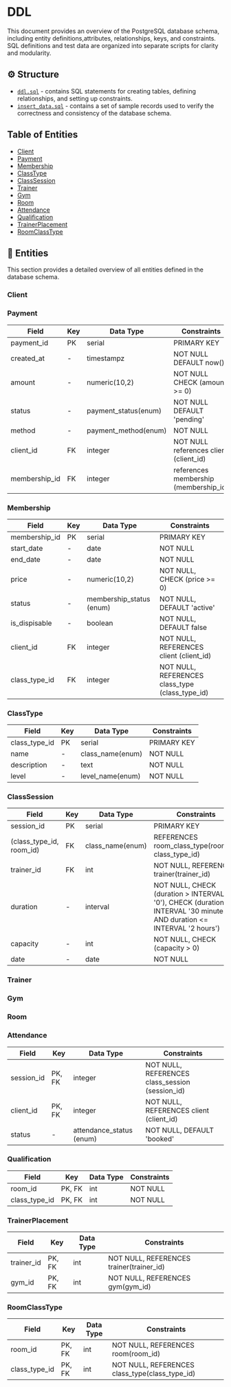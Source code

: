 # DDL
This document provides an overview of the PostgreSQL database schema, including entity definitions,attributes, relationships, keys, and constraints. SQL definitions and test data are organized into separate scripts for clarity and modularity.

## ⚙️ Structure

- [`ddl.sql`](/sql/ddl.sql) - contains SQL statements for creating tables, defining relationships, and setting up constraints.
- [`insert_data.sql`](/sql/test_data.sql) - contains a set of sample records used to verify the correctness and consistency of the database schema.

## Table of Entities
- [Client](#-client)
- [Payment](#-payment)
- [Membership](#-membership)
- [ClassType](#-classtype)
- [ClassSession](#-classession)
- [Trainer](#-trainer)
- [Gym](#-gym)
- [Room](#-room)
- [Attendance](#-attendance)
- [Qualification](#-qualification)
- [TrainerPlacement](#-trainerplacement)
- [RoomClassType](#-roomclasstype)

## 🧩 Entities
This section provides a detailed overview of all entities defined in the database schema.

### Client
### Payment
| Field         | Key | Data Type        | Constraints |
|---------------|-----|------------------|-------------|
| payment_id    | PK  | serial           | PRIMARY KEY |
| created_at    | -   | timestampz       | NOT NULL DEFAULT now()  |
| amount        | -   | numeric(10,2)    |  NOT NULL CHECK (amount >= 0)  |
| status        | -   | payment_status(enum) | NOT NULL DEFAULT 'pending'   |
| method        | -   | payment_method(enum)      | NOT NULL  |
| client_id     | FK  | integer          |  NOT NULL references client (client_id) |
| membership_id | FK | integer          | references membership (membership_id)   |
### Membership
| Field         | Key | Data Type        | Constraints |
|---------------|-----|------------------|-------------|
| membership_id | PK  | serial           | PRIMARY KEY |
| start_date    | -   | date             | NOT NULL  |
| end_date      | -   | date             | NOT NULL |
| price         | -   | numeric(10,2)    | NOT NULL, CHECK (price >= 0)   |
| status        | -   | membership_status (enum) | NOT NULL, DEFAULT 'active' |
| is_dispisable | -   | boolean          | NOT NULL, DEFAULT false |
| client_id     | FK  | integer          | NOT NULL, REFERENCES client (client_id) |
| class_type_id | FK  | integer          | NOT NULL, REFERENCES class_type (class_type_id) |
### ClassType
| Field         | Key | Data Type        | Constraints |
|---------------|-----|------------------|-------------|
| class_type_id | PK  | serial           | PRIMARY KEY |
| name          | -   | class_name(enum) | NOT NULL  |
| description   | -   | text             | NOT NULL  |
| level         | -   | level_name(enum) | NOT NULL   |
### ClassSession
| Field                    | Key | Data Type        | Constraints |
|--------------------------|-----|------------------|------------|
| session_id               | PK  | serial           | PRIMARY KEY |
| (class_type_id, room_id) | FK  | class_name(enum) | REFERENCES room_class_type(room_id, class_type_id)   |
| trainer_id               | FK  | int              | NOT NULL, REFERENCES trainer(trainer_id)   |
| duration                 | -   | interval         | NOT NULL, CHECK (duration > INTERVAL '0'), CHECK (duration >= INTERVAL '30 minutes' AND duration <= INTERVAL '2 hours')   |
| capacity                 | -   | int              | NOT NULL, CHECK (capacity > 0)   |
| date                     | -   | date             | NOT NULL   |
### Trainer
### Gym
### Room
### Attendance
| Field         | Key | Data Type        | Constraints |
|---------------|-----|------------------|-------------|
| session_id    | PK, FK | integer       | NOT NULL, REFERENCES class_session (session_id) |
| client_id     | PK, FK | integer       | NOT NULL, REFERENCES client (client_id)  |
| status        | -      | attendance_status (enum) | NOT NULL, DEFAULT 'booked'   |
### Qualification
| Field         | Key    | Data Type       | Constraints |
|---------------|--------|-----------------|-----------|
| room_id       | PK, FK | int             | NOT NULL  |
| class_type_id | PK, FK | int             | NOT NULL  |
### TrainerPlacement
| Field      | Key    | Data Type       | Constraints |
|------------|--------|-----------------|------------|
| trainer_id | PK, FK | int             | NOT NULL, REFERENCES trainer(trainer_id)   |
| gym_id     | PK, FK | int             | NOT NULL, REFERENCES gym(gym_id)   |
### RoomClassType
| Field         | Key    | Data Type       | Constraints |
|---------------|--------|-----------------|-------------|
| room_id       | PK, FK | int             | NOT NULL, REFERENCES room(room_id)    |
| class_type_id | PK, FK | int             | NOT NULL, REFERENCES class_type(class_type_id)    |
